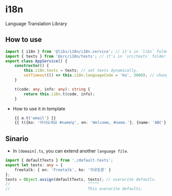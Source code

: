 # i18n

Language Translation Library

## How to use

```` ts
import { i18n } from '@libs/i18n/i18n.service'; // it's in `libs` folder.
import { texts } from '@src/i18n/texts'; // it's in `src/texts` folder.
export class AppService() {
    constructor() {
        this.i18n.texts = texts; // set texts dynamically.
        setTimeout(() => this.i18n.languageCode = 'ko', 3000); // change language dynamically.
    }

    t(code: any, info: any): string {
        return this.i18n.t(code, info);
    }
````

* How to use it in template

```` ts
    {{ a.t('email') }}
    {{ t({ko: '어서오세요 #name님', en: 'Welcome, #name.'}, {name: 'ABC'}) }}
````

## Sinario

* In `[domain].ts`, you can extend another `language file`.

```` ts
import { defaultTexts } from './default-texts';
export let texts: any = {
    freetalk: { en: 'Freetalk', ko: '자유토론' }
};
texts = Object.assign(defaultTexts, texts); // overwrite defautls.
//                                  ^^^^^
//                                  This overwrite defaults.


````

